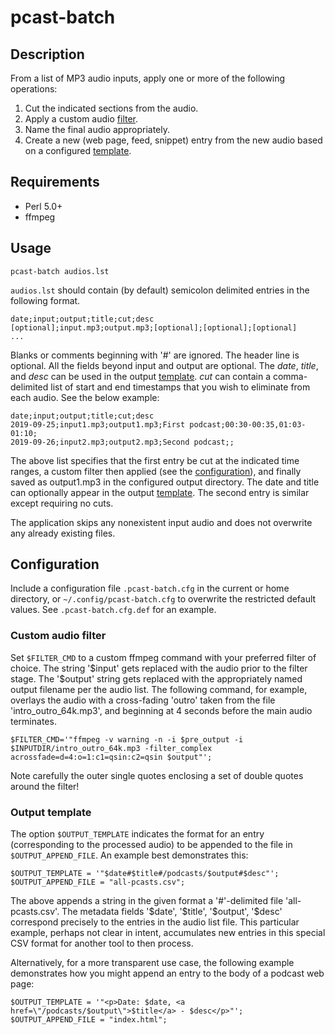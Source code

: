 # pcast-batch

## Description 

From a list of MP3 audio inputs, apply one or more of the following operations:

1. Cut the indicated sections from the audio.
1. Apply a custom audio [filter](#filter).
1. Name the final audio appropriately.
1. Create a new (web page, feed, snippet) entry from the new audio based on a configured [template](#template). 

## Requirements

- Perl 5.0+
- ffmpeg

## Usage

```
pcast-batch audios.lst
```

`audios.lst` should contain (by default) semicolon delimited entries in the following format.

```
date;input;output;title;cut;desc
[optional];input.mp3;output.mp3;[optional];[optional];[optional]
...
```

Blanks or comments beginning with '#' are ignored. The header line is optional. All the fields beyond input and output are optional. The *date*, *title*, and *desc* can be used in the output [template](#template). *cut* can contain a comma-delimited list of start and end timestamps that you wish to eliminate from each audio. See the below example:

```
date;input;output;title;cut;desc
2019-09-25;input1.mp3;output1.mp3;First podcast;00:30-00:35,01:03-01:10;
2019-09-26;input2.mp3;output2.mp3;Second podcast;;
```

The above list specifies that the first entry be cut at the indicated time ranges, a custom filter then applied (see the [configuration](#filter)), and finally saved as output1.mp3 in the configured output directory. The date and title can optionally appear in the output [template](#template). The second entry is similar except requiring no cuts.

The application skips any nonexistent input audio and does not overwrite any already existing files.

## Configuration

Include a configuration file `.pcast-batch.cfg` in the current or home directory, or `~/.config/pcast-batch.cfg` to overwrite the restricted default values. See `.pcast-batch.cfg.def` for an example.

### Custom audio filter <a name="filter" />

Set `$FILTER_CMD` to a custom ffmpeg command with your preferred filter of choice. The string '\$input' gets replaced with the audio prior to the filter stage. The '\$output' string gets replaced with the appropriately named output filename per the audio list. The following command, for example, overlays the audio with a cross-fading 'outro' taken from the file 'intro\_outro\_64k.mp3', and beginning at 4 seconds before the main audio terminates.

```
$FILTER_CMD='"ffmpeg -v warning -n -i $pre_output -i $INPUTDIR/intro_outro_64k.mp3 -filter_complex acrossfade=d=4:o=1:c1=qsin:c2=qsin $output"';
```

Note carefully the outer single quotes enclosing a set of double quotes around the filter!

### Output template <a name="template" />

The option `$OUTPUT_TEMPLATE` indicates the format for an entry (corresponding to the processed audio) to be appended to the file in `$OUTPUT_APPEND_FILE`. An example best demonstrates this:

```
$OUTPUT_TEMPLATE = '"$date#$title#/podcasts/$output#$desc"';
$OUTPUT_APPEND_FILE = "all-pcasts.csv";
```

The above appends a string in the given format a '#'-delimited file 'all-pcasts.csv'. The metadata fields '\$date', '\$title', '\$output', '\$desc' correspond precisely to the entries in the audio list file. This particular example, perhaps not clear in intent, accumulates new entries in this special CSV format for another tool to then process. 

Alternatively, for a more transparent use case, the following example demonstrates how you might append an entry to the body of a podcast web page:

```
$OUTPUT_TEMPLATE = '"<p>Date: $date, <a href=\"/podcasts/$output\">$title</a> - $desc</p>"';
$OUTPUT_APPEND_FILE = "index.html";
```
